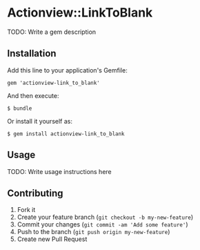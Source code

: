 # Actionview::LinkToBlank

TODO: Write a gem description

## Installation

Add this line to your application's Gemfile:

    gem 'actionview-link_to_blank'

And then execute:

    $ bundle

Or install it yourself as:

    $ gem install actionview-link_to_blank

## Usage

TODO: Write usage instructions here

## Contributing

1. Fork it
2. Create your feature branch (`git checkout -b my-new-feature`)
3. Commit your changes (`git commit -am 'Add some feature'`)
4. Push to the branch (`git push origin my-new-feature`)
5. Create new Pull Request
